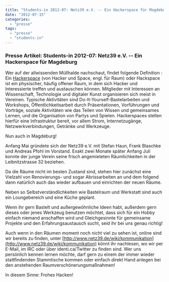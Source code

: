 ```yaml
---
title: "Students-in 2012-07: Netz39 e.V. -- Ein Hackerspace für Magdeburg"
date: "2012-07-15"
categories: 
  - "presse"
tags: 
  - "presse"
  - "students-in"
---
```


### Presse Artikel: Students-in 2012-07: Netz39 e.V. -- Ein Hackerspace für Magdeburg

Wer auf der allwissenden Müllhalde nachschaut, findet folgende Definition : Ein [Hackerspace]((http://de.wikipedia.org/wiki/Hackerspace)) (von Hacker und Space, engl. für Raum) oder Hackspace ist ein physischer, häufig offener Raum, in dem sich Hacker und Interessierte treffen und austauschen können. Mitglieder mit Interessen an Wissenschaft, Technologie und digitaler Kunst organisieren sich meist in Vereinen. Typische Aktivitäten sind Do-It-Yourself-Bastelarbeiten und Workshops, Öffentlichkeitsarbeit durch Präsentationen, Vorführungen und Vorträge, soziale Aktivitäten wie das Teilen von Wissen und gemeinsames Lernen, und die Organisation von Partys und Spielen. Hackerspaces stellen hierfür eine Infrastruktur bereit, vor allem Strom, Internetzugänge, Netzwerkverbindungen, Getränke und Werkzeuge.

Nun auch in Magdeburg!

Anfang Mai gründete sich der Netz39 e.V. mit Stefan Haun, Frank Blaschke und Andreas Pfohl im Vorstand. Exakt zwei Monate später Anfang Juli konnte der junge Verein seine frisch angemieteten Räumlichkeiten in der Leibnitzstrasse 32 beziehen.

Da die Räume nicht im besten Zustand sind, stehen hier zunächst eine Vielzahl von Renovierungs- und sogar Abrissarbeiten an und dem folgend dann natürlich auch das wieder aufbauen und einrichten der neuen Räume.

Neben so Selbstverständlichkeiten wie Bastelraum und Werkstatt sind auch ein Loungebereich und eine Küche geplant.

Wenn ihr gern Bastelt und außergewöhnliche Ideen habt, außerdem gern dieses oder jenes Werkzeug benutzen möchtet, dass sich für ein Hobby einfach niemand anschaffen wird und Gleichgesinnte für gemeinsame Projekte und den Erfahrungsaustausch sucht, seid ihr bei uns genau richtig!

Auch wenn in den Räumen moment noch nicht viel zu sehen ist, online sind wir bereits zu finden, unter [http://www.netz39.de/wiki/kommunikation](http://www.netz39.de/wiki/kommunikation) könnt ihr nachlesen, wo wir per E-Mail, im IRC oder über identi.ca/Twitter zu finden sind. Wer uns persönlich kennen lernen möchte, darf gern zu einem der immer wieder stattfindenden Stammtische kommen oder einfach direkt Hand anlegen bei den anstehenden Raumverschönerungsmaßnahmen!

In diesem Sinne: Frohes Hacken!

